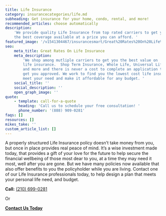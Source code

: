 ```yaml
---
title: Life Insurance
category: insurancecategories/life.md
subheading: Get insurance for your home, condo, rental, and more!
recommended_articles: choose automatically
description:
    'We provide quality Life Insurance from top rated carriers to get you
    the best coverage available at a price you can afford. '
featured_image: '/v1541304467/insurancesmart/Great%20Rates%20On%20Life%20Insurance.jpg'
seo:
    meta_title: Great Rates On Life Insurance
    meta_description:
        'We shop among mutliple carriers to get you the best value on
        life insurance.  Shop Term Insurance, Whole Life, Universal Life, Indexed Universal,
        and more and there is never a cost to complete an application to see if we can
        get you approved. We work to find you the lowest cost life insurance poduct to
        meet your need and make it affordable for any budget. '
    social_title: ''
    social_description: ''
    open_graph_image: ''
quote:
    - template: call-for-a-quote
      heading: 'Call us to schedule your free consultation! '
      phone_number: '(888) 909-0281'
faqs: []
resources: []
mikes_take: ''
custom_article_list: []
---
```


A properly structured Life Insurance policy doesn’t take money from you, but once in place provides real peace of mind. It’s a wise investment made today, that provides a gift of your love for the future to help secure the financial wellbeing of those most dear to you, at a time they may need it most, well after you are gone. But we have many policies now available that also offer benefits to you the policyholder while you are living. Contact one of our Life Insurance professionals today, to help design a plan that meets your personal life need, and budget.

**Call:** [(210) 699-0281]()

Or

[**Contact Us Today**](/contact)
